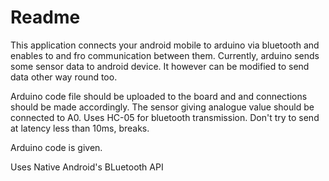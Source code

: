 # Readme

This application connects your android mobile to arduino via bluetooth and enables to and fro communication between them. Currently, arduino sends some sensor data to android device. It however can be modified to send data other way round too. 

Arduino code file should be uploaded to the board and and connections should be made accordingly. The sensor giving analogue value should be connected to A0. Uses HC-05 for bluetooth transmission. Don't try to send at latency less than 10ms, breaks.

Arduino code is given.

Uses Native Android's BLuetooth API
